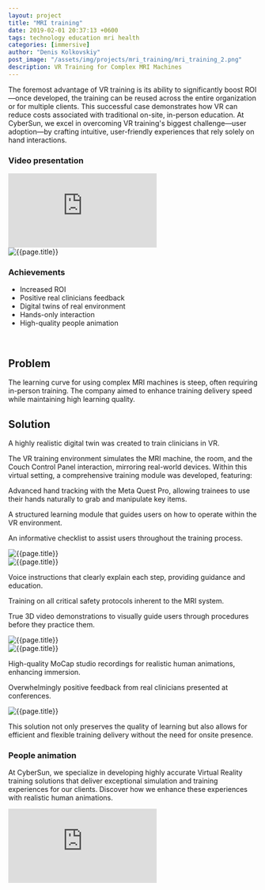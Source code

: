 ```yaml
---
layout: project
title: "MRI training"
date: 2019-02-01 20:37:13 +0600
tags: technology education mri health
categories: [immersive]
author: "Denis Kolkovskiy"
post_image: "/assets/img/projects/mri_training/mri_training_2.png"
description: VR Training for Complex MRI Machines
---
```


<div class="row">
<div class="col-md-12">
   <div class="service-details mb-40">
      <p>The foremost advantage of VR training is its ability to significantly boost ROI—once developed, the training can be reused across the entire organization or for multiple clients. This successful case demonstrates how VR can reduce costs associated with traditional on-site, in-person education. At CyberSun, we excel in overcoming VR training's biggest challenge—user adoption—by crafting intuitive, user-friendly experiences that rely solely on hand interactions.</p>
      <h3><i class="fa-solid fa-circle-arrow-down"></i> Video presentation </h3>
      <div class="video-container">
         <iframe src="https://www.youtube.com/embed/NK2ubP03P3s?si=lQCbOMd-5LWfcsAy" title="YouTube video player" frameborder="0" allow="accelerometer; autoplay; clipboard-write; encrypted-media; gyroscope; picture-in-picture; web-share" referrerpolicy="strict-origin-when-cross-origin" allowfullscreen></iframe>
      </div>
   </div>
</div>
<div class="row">
   <div class="col-xl-6 col-lg-12">
      <div class="s-details-img mb-30"><img src="{{site.baseurl}}/assets/img/projects/mri_training/mri_machine_1.png" alt="{{page.title}}"></div>
   </div>
   <div class="col-xl-6 col-lg-12">
      <div class="service-details mb-40">
         <h3><i class="fa-solid fa-trophy"></i> Achievements</h3>
         <ul>
            <li><span class="lnr lnr-star"></span> Increased ROI</li>
            <li><span class="lnr lnr-star"></span> Positive real clinicians feedback</li>
            <li><span class="lnr lnr-star"></span> Digital twins of real environment</li>
            <li><span class="lnr lnr-star"></span> Hands-only interaction</li>
            <li><span class="lnr lnr-star"></span> High-quality people animation</li>
         </ul>
         <p>&nbsp;</p>
      </div>
   </div>
</div>
<h2><i class="fa-solid fa-triangle-exclamation"></i> Problem</h2>
<p>The learning curve for using complex MRI machines is steep, often requiring in-person training. The company aimed to enhance training delivery speed while maintaining high learning quality.</p>
<h2><i class="fa-solid fa-square-poll-vertical"></i> Solution</h2>
<p><i class="fa-regular fa-star"></i> A highly realistic digital twin was created to train clinicians in VR.</p>
<p><i class="fa-regular fa-star"></i> The VR training environment simulates the MRI machine, the room, and the Couch Control Panel interaction, mirroring real-world devices. Within this virtual setting, a comprehensive training module was developed, featuring:</p>
<p><i class="fa-regular fa-star"></i> Advanced hand tracking with the Meta Quest Pro, allowing trainees to use their hands naturally to grab and manipulate key items.</p>
<p><i class="fa-regular fa-star"></i> A structured learning module that guides users on how to operate within the VR environment.</p>
<p><i class="fa-regular fa-star"></i> An informative checklist to assist users throughout the training process.</p>
<div class="row">
   <div class="col-xl-6 col-lg-12">
      <div class="s-details-img mb-30"><img src="{{site.baseurl}}/assets/img/projects/mri_training/couch_1.png" alt="{{page.title}}"></div>
   </div>
   <div class="col-xl-6 col-lg-12">
      <div class="s-details-img mb-30"><img src="{{site.baseurl}}/assets/img/projects/mri_training/control_room_1.png" alt="{{page.title}}"></div>
   </div>
</div>
<p><i class="fa-regular fa-star"></i> Voice instructions that clearly explain each step, providing guidance and education.</p>
<p><i class="fa-regular fa-star"></i> Training on all critical safety protocols inherent to the MRI system.</p>
<p><i class="fa-regular fa-star"></i> True 3D video demonstrations to visually guide users through procedures before they practice them.</p>
<div class="row">
   <div class="col-xl-6 col-lg-12">
      <div class="s-details-img mb-30"><img src="{{site.baseurl}}/assets/img/projects/mri_training/control_room_2.png" alt="{{page.title}}"></div>
   </div>
   <div class="col-xl-6 col-lg-12">
      <div class="s-details-img mb-30"><img src="{{site.baseurl}}/assets/img/projects/mri_training/teleport_1.png" alt="{{page.title}}"></div>
   </div>
</div>
<p><i class="fa-regular fa-star"></i> High-quality MoCap studio recordings for realistic human animations, enhancing immersion.</p>
<p><i class="fa-regular fa-star"></i> Overwhelmingly positive feedback from real clinicians presented at conferences.</p>

<div class="row">
   <div class="col-xl-6 col-lg-12">
      <div class="s-details-img mb-30"><img src="{{site.baseurl}}/assets/img/projects/mri_training/table_1.png" alt="{{page.title}}"></div>
   </div>
</div>

<p>This solution not only preserves the quality of learning but also allows for efficient and flexible training delivery without the need for onsite presence.</p>
<h3><i class="fa-solid fa-circle-arrow-down"></i> People animation </h3>
<p>At CyberSun, we specialize in developing highly accurate Virtual Reality training solutions that deliver exceptional simulation and training experiences for our clients. Discover how we enhance these experiences with realistic human animations.</p>

<div class="video-container">
   <iframe src="https://www.youtube.com/embed/gv5YLej5gkU?si=TihlGFCLBCQ9BZxS" title="YouTube video player" frameborder="0" allow="accelerometer; autoplay; clipboard-write; encrypted-media; gyroscope; picture-in-picture; web-share" referrerpolicy="strict-origin-when-cross-origin" allowfullscreen></iframe>
</div>
